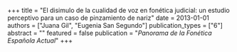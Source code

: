 +++
title = "El disimulo de la cualidad de voz en fonética judicial: un estudio perceptivo para un caso de pinzamiento de nariz"
date = 2013-01-01
authors = ["Juana Gil", "Eugenia San Segundo"]
publication_types = ["6"]
abstract = ""
featured = false
publication = "*Panorama de la Fonética Española Actual*"
+++

